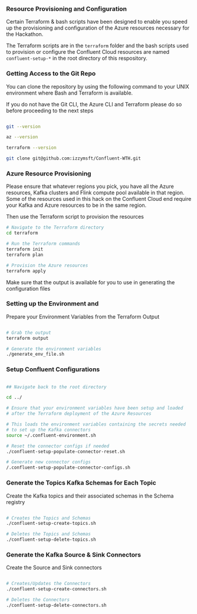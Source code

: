 ### Resource Provisioning and Configuration

Certain Terraform & bash scripts have been designed to enable you speed up the provisioning and configuration of the Azure resources necessary for the Hackathon.

The Terraform scripts are in the `terraform` folder and the bash scripts used to provision or configure the Confluent Cloud resources are named `confluent-setup-*` in the root directory of this respository.

### Getting Access to the Git Repo

You can clone the repository by using the following command to your UNIX environment where Bash and Terraform is available.

If you do not have the Git CLI, the Azure CLI and Terraform please do so before proceeding to the next steps

```bash

git --version

az --version

terraform --version

git clone git@github.com:izzymsft/Confluent-WTH.git

```

### Azure Resource Provisioning

Please ensure that whatever regions you pick, you have all the Azure resources, Kafka clusters and Flink compute pool available in that region. Some of the resources used in this hack on the Confluent Cloud end require your Kafka and Azure resources to be in the same region.

Then use the Terraform script to provision the resources

```bash
# Navigate to the Terraform directory
cd terraform

# Run the Terraform commands
terraform init
terraform plan

# Provision the Azure resources
terraform apply

```

Make sure that the output is available for you to use in generating the configuration files



### Setting up the Environment and 

Prepare your Environment Variables from the Terraform Output

```bash

# Grab the output
terraform output

# Generate the environment variables
./generate_env_file.sh

```

### Setup Confluent Configurations

```bash

## Navigate back to the root directory

cd ../

# Ensure that your environment variables have been setup and loaded 
# after the Terraform deployment of the Azure Resources

# This loads the environment variables containing the secrets needed 
# to set up the Kafka connectors
source ~/.confluent-environment.sh

# Reset the connector configs if needed
./confluent-setup-populate-connector-reset.sh

# Generate new connector configs
/.confluent-setup-populate-connector-configs.sh

```


### Generate the Topics Kafka Schemas for Each Topic

Create the Kafka topics and their associated schemas in the Schema registry

```bash

# Creates the Topics and Schemas
./confluent-setup-create-topics.sh

# Deletes the Topics and Schemas
./confluent-setup-delete-topics.sh

```


### Generate the Kafka Source & Sink Connectors

Create the Source and Sink connectors

```bash

# Creates/Updates the Connectors
./confluent-setup-create-connectors.sh

# Deletes the Connectors
./confluent-setup-delete-connectors.sh

```

